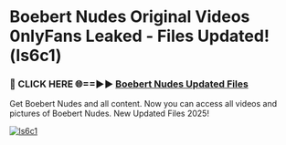 # Boebert Nudes Original Videos 0nlyFans Leaked - Files Updated! (ls6c1)

<h3>🔴 CLICK HERE 🌐==►► <a href="https://tinyurl.com/52m3yx9h" rel="nofollow">Boebert Nudes Updated Files</a></h3>

Get Boebert Nudes and all content. Now you can access all videos and pictures of Boebert Nudes. New Updated Files 2025!

[![ls6c1](https://i.imgur.com/TnHtlc8.gif)](https://tinyurl.com/52m3yx9h)
